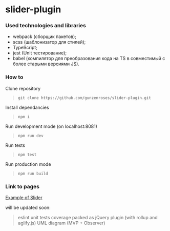 # slider-plugin

### Used technologies and libraries
- webpack (сборщик пакетов);
- scss (шаблонизатор для стилей);
- TypeScript;
- jest (Unit тестирование);
- babel (компилятор для преобразования кода на TS в совместимый с более старыми версиями JS).

### How to
Clone repository
>```git clone https://github.com/gunzenroses/slider-plugin.git```

Install dependancies
>```npm i```

Run development mode (on localhost:8081)
>```npm run dev```

Run tests
>```npm test```

Run production mode
>```npm run build```

### Link to pages
[Example of Slider](https://gunzenroses.github.io/slider-plugin/)


will be updated soon:
> eslint
> unit tests coverage
> packed as jQuery plugin (with rollup and aglify.js)
> UML diagram (MVP + Observer)

